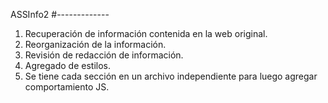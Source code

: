 ASSInfo2
#-------------

1. Recuperación de información contenida en la web original.
2. Reorganización de la información.
3. Revisión de redacción de información.
4. Agregado de estilos.
5. Se tiene cada sección en un archivo independiente para luego agregar comportamiento JS.
